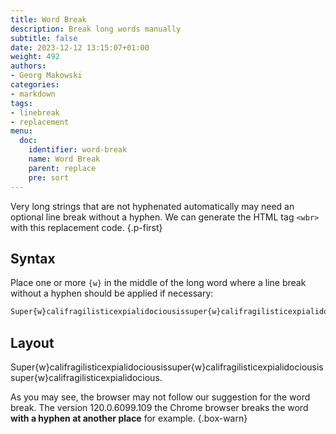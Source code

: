 ```yaml
---
title: Word Break
description: Break long words manually
subtitle: false
date: 2023-12-12 13:15:07+01:00
weight: 492
authors:
- Georg Makowski
categories:
- markdown
tags:
- linebreak
- replacement
menu:
  doc:
    identifier: word-break
    name: Word Break
    parent: replace
    pre: sort
---
```


Very long strings that are not hyphenated automatically may need an optional line break without a hyphen. We can generate the HTML tag `<wbr>` with this replacement code.
{.p-first}
<!--more-->

## Syntax

Place one or more `{‍w}` in the middle of the long word where a line break without a hyphen should be applied if necessary:

```md {.expand}
Super{‍w}califragilisticexpialidociousissuper{‍w}califragilisticexpialidociousissuper{‍w}califragilisticexpialidocious.
```

## Layout

Super{w}califragilisticexpialidociousissuper{w}califragilisticexpialidociousissuper{w}califragilisticexpialidocious.

As you may see, the browser may not follow our suggestion for the word break. The version 120.0.6099.109 the Chrome browser breaks the word **with a hyphen at another place** for example.
{.box-warn} 